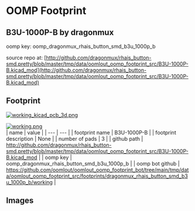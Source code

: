 # OOMP Footprint  
## B3U-1000P-B  by dragonmux  
  
oomp key: oomp_dragonmux_rhais_button_smd_b3u_1000p_b  
  
source repo at: [http://github.com/dragonmux/rhais_button-smd.pretty/blob/master/tmp/data/oomlout_oomp_footprint_src/B3U-1000P-B.kicad_mod](http://github.com/dragonmux/rhais_button-smd.pretty/blob/master/tmp/data/oomlout_oomp_footprint_src/B3U-1000P-B.kicad_mod)  
## Footprint  
  
[![working_kicad_pcb_3d.png](working_kicad_pcb_3d_600.png)](working_kicad_pcb_3d.png)  
  
[![working.png](working_600.png)](working.png)  
| name | value | 
| --- | --- | 
| footprint name | B3U-1000P-B | 
| footprint description | None | 
| number of pads | 3 | 
| github path | http://github.com/dragonmux/rhais_button-smd.pretty/blob/master/tmp/data/oomlout_oomp_footprint_src/B3U-1000P-B.kicad_mod | 
| oomp key | oomp_dragonmux_rhais_button_smd_b3u_1000p_b | 
| oomp bot github | https://github.com/oomlout/oomlout_oomp_footprint_bot/tree/main/tmp/data/oomlout_oomp_footprint_src/footprints/dragonmux_rhais_button_smd_b3u_1000p_b/working | 
## Images  
